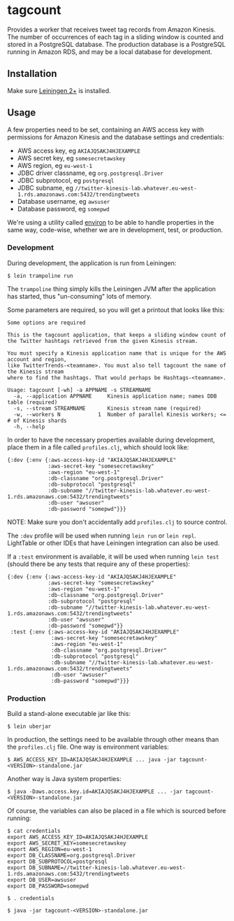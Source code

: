 # tagcount

Provides a worker that receives tweet tag records from Amazon Kinesis. The
number of occurrences of each tag in a sliding window is counted and stored in
a PostgreSQL database. The production database is a PostgreSQL running in
Amazon RDS, and may be a local database for development.

## Installation

Make sure [Leiningen 2+](http://leiningen.org/) is installed.

## Usage

A few properties need to be set, containing an AWS access key with permissions
for Amazon Kinesis and the database settings and credentials:

* AWS access key, eg `AKIAJQSAKJ4HJEXAMPLE`
* AWS secret key, eg `somesecretawskey`
* AWS region, eg `eu-west-1`
* JDBC driver classname, eg `org.postgresql.Driver`
* JDBC subprotocol, eg `postgresql`
* JDBC subname, eg `//twitter-kinesis-lab.whatever.eu-west-1.rds.amazonaws.com:5432/trendingtweets`
* Database username, eg `awsuser`
* Database password, eg `somepwd`

We're using a utility called [environ][1] to be able to handle properties in the
same way, code-wise, whether we are in development, test, or production.

[1]: https://github.com/weavejester/environ

### Development

During development, the application is run from Leiningen:

    $ lein trampoline run

The `trampoline` thing simply kills the Leiningen JVM after the application has
started, thus "un-consuming" lots of memory.

Some parameters are required, so you will get a printout that looks like this:

    Some options are required

    This is the tagcount application, that keeps a sliding window count of
    the Twitter hashtags retrieved from the given Kinesis stream.

    You must specify a Kinesis application name that is unique for the AWS account and region,
    like TwitterTrends-<teamname>. You must also tell tagcount the name of the Kinesis stream
    where to find the hashtags. That would perhaps be Hashtags-<teamname>.

    Usage: tagcount [-wh] -a APPNAME -s STREAMNAME
      -a, --application APPNAME     Kinesis application name; names DDB table (required)
      -s, --stream STREAMNAME       Kinesis stream name (required)
      -w, --workers N            1  Number of parallel Kinesis workers; <= # of Kinesis shards
      -h, --help

In order to have the necessary properties available during development, place
them in a file called `profiles.clj`, which should look like:

    {:dev {:env {:aws-access-key-id "AKIAJQSAKJ4HJEXAMPLE"
                 :aws-secret-key "somesecretawskey"
                 :aws-region "eu-west-1"
                 :db-classname "org.postgresql.Driver"
                 :db-subprotocol "postgresql"
                 :db-subname "//twitter-kinesis-lab.whatever.eu-west-1.rds.amazonaws.com:5432/trendingtweets"
                 :db-user "awsuser"
                 :db-password "somepwd"}}}

NOTE: Make sure you don't accidentally add `profiles.clj` to source control.

The `:dev` profile will be used when running `lein run` or `lein repl`.
LightTable or other IDEs that have Leiningen integration can also be used.

If a `:test` environment is available, it will be used when running `lein test`
(should there be any tests that require any of these properties):

    {:dev {:env {:aws-access-key-id "AKIAJQSAKJ4HJEXAMPLE"
                 :aws-secret-key "somesecretawskey"
                 :aws-region "eu-west-1"
                 :db-classname "org.postgresql.Driver"
                 :db-subprotocol "postgresql"
                 :db-subname "//twitter-kinesis-lab.whatever.eu-west-1.rds.amazonaws.com:5432/trendingtweets"
                 :db-user "awsuser"
                 :db-password "somepwd"}}
     :test {:env {:aws-access-key-id "AKIAJQSAKJ4HJEXAMPLE"
                  :aws-secret-key "somesecretawskey"
                  :aws-region "eu-west-1"
                  :db-classname "org.postgresql.Driver"
                  :db-subprotocol "postgresql"
                  :db-subname "//twitter-kinesis-lab.whatever.eu-west-1.rds.amazonaws.com:5432/trendingtweets"
                  :db-user "awsuser"
                  :db-password "somepwd"}}}

### Production

Build a stand-alone executable jar like this:

    $ lein uberjar

In production, the settings need to be available through other means than the
`profiles.clj` file. One way is environment variables:

    $ AWS_ACCESS_KEY_ID=AKIAJQSAKJ4HJEXAMPLE ... java -jar tagcount-<VERSION>-standalone.jar

Another way is Java system properties:

    $ java -Daws.access.key.id=AKIAJQSAKJ4HJEXAMPLE ... -jar tagcount-<VERSION>-standalone.jar

Of course, the variables can also be placed in a file which is sourced before
running:

    $ cat credentials
    export AWS_ACCESS_KEY_ID=AKIAJQSAKJ4HJEXAMPLE
    export AWS_SECRET_KEY=somesecretawskey
    export AWS_REGION=eu-west-1
    export DB_CLASSNAME=org.postgresql.Driver
    export DB_SUBPROTOCOL=postgresql
    export DB_SUBNAME=//twitter-kinesis-lab.whatever.eu-west-1.rds.amazonaws.com:5432/trendingtweets
    export DB_USER=awsuser
    export DB_PASSWORD=somepwd

    $ . credentials

    $ java -jar tagcount-<VERSION>-standalone.jar
